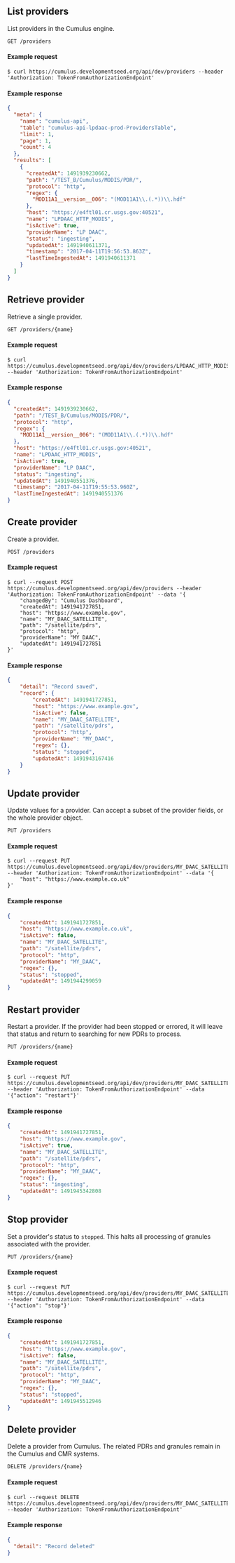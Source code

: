 ## List providers

List providers in the Cumulus engine.

```endpoint
GET /providers
```

#### Example request

```curl
$ curl https://cumulus.developmentseed.org/api/dev/providers --header 'Authorization: TokenFromAuthorizationEndpoint'
```

#### Example response

```json
{
  "meta": {
    "name": "cumulus-api",
    "table": "cumulus-api-lpdaac-prod-ProvidersTable",
    "limit": 1,
    "page": 1,
    "count": 4
  },
  "results": [
    {
      "createdAt": 1491939230662,
      "path": "/TEST_B/Cumulus/MODIS/PDR/",
      "protocol": "http",
      "regex": {
        "MOD11A1__version__006": "(MOD11A1\\.(.*))\\.hdf"
      },
      "host": "https://e4ftl01.cr.usgs.gov:40521",
      "name": "LPDAAC_HTTP_MODIS",
      "isActive": true,
      "providerName": "LP DAAC",
      "status": "ingesting",
      "updatedAt": 1491940611371,
      "timestamp": "2017-04-11T19:56:53.863Z",
      "lastTimeIngestedAt": 1491940611371
    }
  ]
}
```

## Retrieve provider

Retrieve a single provider.

```endpoint
GET /providers/{name}
```

#### Example request

```curl
$ curl https://cumulus.developmentseed.org/api/dev/providers/LPDAAC_HTTP_MODIS --header 'Authorization: TokenFromAuthorizationEndpoint'
```

#### Example response

```json
{
  "createdAt": 1491939230662,
  "path": "/TEST_B/Cumulus/MODIS/PDR/",
  "protocol": "http",
  "regex": {
    "MOD11A1__version__006": "(MOD11A1\\.(.*))\\.hdf"
  },
  "host": "https://e4ftl01.cr.usgs.gov:40521",
  "name": "LPDAAC_HTTP_MODIS",
  "isActive": true,
  "providerName": "LP DAAC",
  "status": "ingesting",
  "updatedAt": 1491940551376,
  "timestamp": "2017-04-11T19:55:53.960Z",
  "lastTimeIngestedAt": 1491940551376
}
```

## Create provider

Create a provider.

```endpoint
POST /providers
```

#### Example request

```curl
$ curl --request POST https://cumulus.developmentseed.org/api/dev/providers --header 'Authorization: TokenFromAuthorizationEndpoint' --data '{
    "changedBy": "Cumulus Dashboard",
    "createdAt": 1491941727851,
    "host": "https://www.example.gov",
    "name": "MY_DAAC_SATELLITE",
    "path": "/satellite/pdrs",
    "protocol": "http",
    "providerName": "MY_DAAC",
    "updatedAt": 1491941727851
}'
```

#### Example response

```json
{
    "detail": "Record saved",
    "record": {
        "createdAt": 1491941727851,
        "host": "https://www.example.gov",
        "isActive": false,
        "name": "MY_DAAC_SATELLITE",
        "path": "/satellite/pdrs",
        "protocol": "http",
        "providerName": "MY_DAAC",
        "regex": {},
        "status": "stopped",
        "updatedAt": 1491943167416
    }
}
```

## Update provider

Update values for a provider. Can accept a subset of the provider fields, or the whole provider object.

```endpoint
PUT /providers
```

#### Example request

```curl
$ curl --request PUT https://cumulus.developmentseed.org/api/dev/providers/MY_DAAC_SATELLITE --header 'Authorization: TokenFromAuthorizationEndpoint' --data '{
    "host": "https://www.example.co.uk"
}'
```

#### Example response

```json
{
    "createdAt": 1491941727851,
    "host": "https://www.example.co.uk",
    "isActive": false,
    "name": "MY_DAAC_SATELLITE",
    "path": "/satellite/pdrs",
    "protocol": "http",
    "providerName": "MY_DAAC",
    "regex": {},
    "status": "stopped",
    "updatedAt": 1491944299059
}
```

## Restart provider

Restart a provider. If the provider had been stopped or errored, it will leave that status and return to searching for new PDRs to process.

```endpoint
PUT /providers/{name}
```

#### Example request

```curl
$ curl --request PUT https://cumulus.developmentseed.org/api/dev/providers/MY_DAAC_SATELLITE --header 'Authorization: TokenFromAuthorizationEndpoint' --data '{"action": "restart"}'
```

#### Example response

```json
{
    "createdAt": 1491941727851,
    "host": "https://www.example.gov",
    "isActive": true,
    "name": "MY_DAAC_SATELLITE",
    "path": "/satellite/pdrs",
    "protocol": "http",
    "providerName": "MY_DAAC",
    "regex": {},
    "status": "ingesting",
    "updatedAt": 1491945342808
}
```

## Stop provider

Set a provider's status to `stopped`. This halts all processing of granules associated with the provider.

```endpoint
PUT /providers/{name}
```

#### Example request

```curl
$ curl --request PUT https://cumulus.developmentseed.org/api/dev/providers/MY_DAAC_SATELLITE --header 'Authorization: TokenFromAuthorizationEndpoint' --data '{"action": "stop"}'
```

#### Example response

```json
{
    "createdAt": 1491941727851,
    "host": "https://www.example.gov",
    "isActive": false,
    "name": "MY_DAAC_SATELLITE",
    "path": "/satellite/pdrs",
    "protocol": "http",
    "providerName": "MY_DAAC",
    "regex": {},
    "status": "stopped",
    "updatedAt": 1491945512946
}
```

## Delete provider

Delete a provider from Cumulus. The related PDRs and granules remain in the Cumulus and CMR systems.

```endpoint
DELETE /providers/{name}
```

#### Example request

```curl
$ curl --request DELETE https://cumulus.developmentseed.org/api/dev/providers/MY_DAAC_SATELLITE --header 'Authorization: TokenFromAuthorizationEndpoint'

```

#### Example response

```json
{
  "detail": "Record deleted"
}
```
